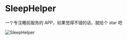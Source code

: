 # SleepHelper
一个专注睡前服务的 APP，如果觉得不错的话，就给个 star 吧

![SleepHelper](http://upload-images.jianshu.io/upload_images/4334738-acaaea47739bc4b0.png?imageMogr2/auto-orient/strip%7CimageView2/2/w/1240)
